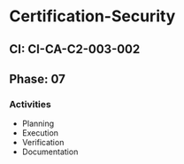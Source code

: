 # Certification-Security

## CI: CI-CA-C2-003-002
## Phase: 07

### Activities
- Planning
- Execution
- Verification
- Documentation
